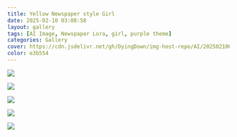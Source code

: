 ```yaml
---
title: Yellow Newspaper style Girl
date: 2025-02-10 03:08:58
layout: gallery
tags: [AI Image, Newspaper Lora, girl, purple theme]
categories: Gallery
cover: https://cdn.jsdelivr.net/gh/DyingDown/img-host-repo/AI/202502100310480.png
color: e3b554
---
```


![](https://cdn.jsdelivr.net/gh/DyingDown/img-host-repo/AI/202502100310480.png)

![](https://cdn.jsdelivr.net/gh/DyingDown/img-host-repo/AI/202502100313482.png)

![](https://cdn.jsdelivr.net/gh/DyingDown/img-host-repo/AI/202502100313548.png)

![](https://cdn.jsdelivr.net/gh/DyingDown/img-host-repo/AI/202502100314454.png)

![](https://cdn.jsdelivr.net/gh/DyingDown/img-host-repo/AI/202502100314376.png)